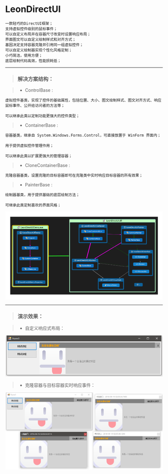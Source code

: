 # LeonDirectUI

    一款轻巧的DirectUI框架；
    支持虚拟控件级别的鼠标事件；
    可以自定义布局并在容器尺寸改变时设置响应布局；
    界面图文可以自定义绘制样式和对齐方式；
    基因决定支持容器克隆并引用同一组虚拟控件；
    可以自定义绘制器实现个性化风格定制；
    小巧简洁，使用方便；
    底层绘制代码高效，性能损耗低；

***
> ### 解决方案结构：

> * ControlBase : 
    
    虚拟控件基类，实现了控件的基础属性，包括位置、大小、图文绘制样式、图文对齐方式、响应鼠标事件、公开给访问者的方法等；

    可以继承此类以定制功能更强大的控件类型；

> * ContainerBase : 
    
    容器基类，继承自 System.Windows.Forms.Control，可直接放置于 WinForm 界面内；
    
    用于提供虚拟控件管理作用；

    可以继承此类以扩展更强大的管理容器；

> * CloneContainerBase : 

    克隆容器基类，设置克隆的目标容器即可在克隆类中实时响应目标容器的所有效果；

> * PainterBase : 

    绘制器基类，用于提供基础的底层绘制方法；
    
    可继承此类定制喜欢的界面风格；

![image](./README/解决方案结构.png)

***
> ### 演示效果：

> * 自定义响应式布局：

![image](./README/截图1.png)

> * 克隆容器与目标容器实时响应事件：

![image](./README/截图2.png)
